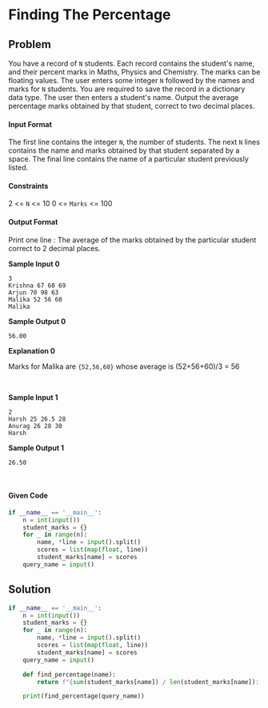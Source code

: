 # Finding The Percentage
## Problem

You have a record of `N` students. Each record contains the student's name, and their percent marks in Maths, Physics and Chemistry. The marks can be floating values. The user enters some integer `N` followed by the names and marks for `N` students. You are required to save the record in a dictionary data type. The user then enters a student's name. Output the average percentage marks obtained by that student, correct to two decimal places.

#### Input Format

The first line contains the integer `N`, the number of students. The next `N` lines contains the name and marks obtained by that student separated by a space. The final line contains the name of a particular student previously listed.



#### Constraints

2 <= `N` <= 10
0 <= `Marks` <= 100



#### Output Format

Print one line : The average of the marks obtained by the particular student correct to 2 decimal places.

**Sample Input 0**

```
3
Krishna 67 68 69
Arjun 70 98 63
Malika 52 56 60
Malika
```

**Sample Output 0**

```
56.00
```

**Explanation 0**

Marks for Malika are `{52,56,60}` whose average is (52+56+60)/3 = 56

<br>


**Sample Input 1**

```
2
Harsh 25 26.5 28
Anurag 26 28 30
Harsh
```

**Sample Output 1**

```
26.50
```

<br>


#### Given Code

```python
if __name__ == '__main__':
    n = int(input())
    student_marks = {}
    for _ in range(n):
        name, *line = input().split()
        scores = list(map(float, line))
        student_marks[name] = scores
    query_name = input()
```

## Solution

```python
if __name__ == '__main__':
    n = int(input())
    student_marks = {}
    for _ in range(n):
        name, *line = input().split()
        scores = list(map(float, line))
        student_marks[name] = scores
    query_name = input()

    def find_percentage(name):
        return f"{sum(student_marks[name]) / len(student_marks[name]):.2f}"

    print(find_percentage(query_name))
```
